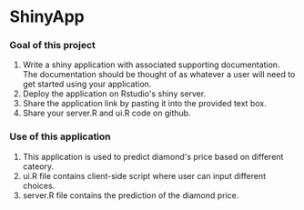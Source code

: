 # ShinyApp

### Goal of this project

1. Write a shiny application with associated supporting documentation. The documentation should be thought of as whatever a user will need to get started using your application.
2. Deploy the application on Rstudio's shiny server.
3. Share the application link by pasting it into the provided text box.
4. Share your server.R and ui.R code on github.

### Use of this application

1. This application is used to predict diamond's price based on different cateory.
2. ui.R file contains client-side script where user can input different choices.
3. server.R file contains the prediction of the diamond price.